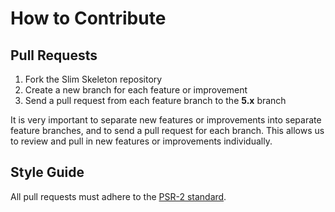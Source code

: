 # How to Contribute

## Pull Requests

1. Fork the Slim Skeleton repository
2. Create a new branch for each feature or improvement
3. Send a pull request from each feature branch to the **5.x** branch

It is very important to separate new features or improvements into separate feature branches, and to send a
pull request for each branch. This allows us to review and pull in new features or improvements individually.

## Style Guide

All pull requests must adhere to the [PSR-2 standard](https://github.com/php-fig/fig-standards/blob/master/accepted/PSR-2-coding-style-guide.md).
